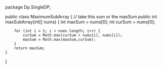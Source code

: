 package Dp.SingleDP;

public class MaximumSubArray {
    // take this sum or the maxSum
    public int maxSubArray(int[] nums) {
        int maxSum = nums[0];
        int curSum = nums[0];

        for (int i = 1; i < nums.length; i++) {
            curSum = Math.max(curSum + nums[i], nums[i]);
            maxSum = Math.max(maxSum,curSum);
        }
        return maxSum;
    }
}
